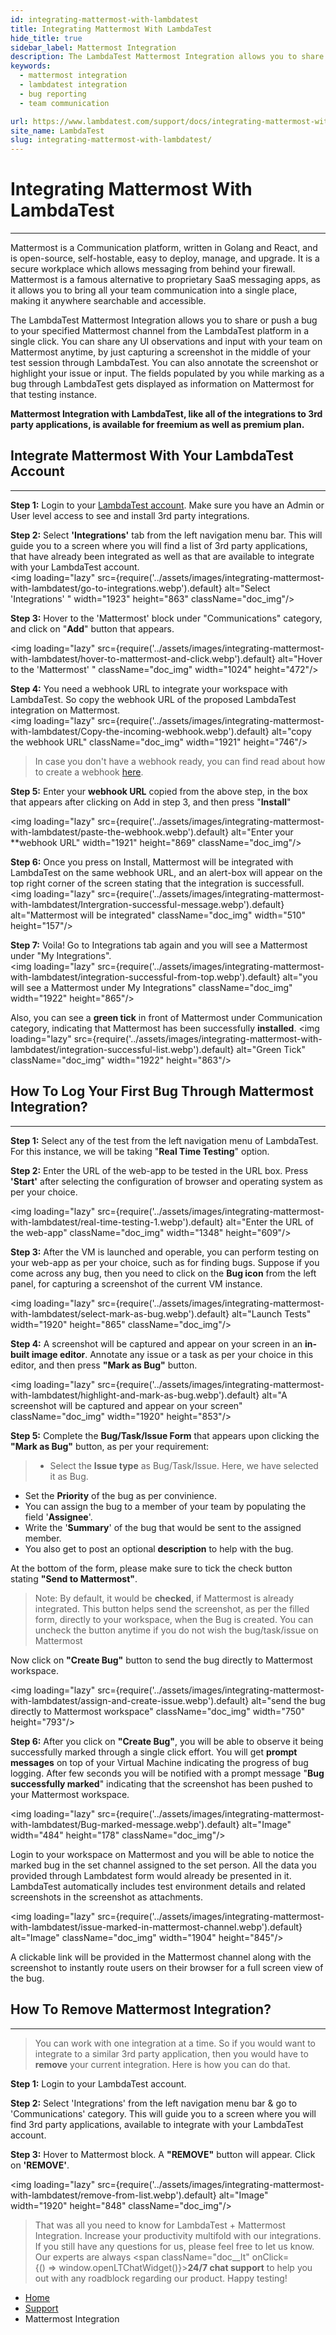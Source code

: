 ```yaml
---
id: integrating-mattermost-with-lambdatest
title: Integrating Mattermost With LambdaTest
hide_title: true
sidebar_label: Mattermost Integration
description: The LambdaTest Mattermost Integration allows you to share or push a bug to your specified Mattermost channel from the LambdaTest platform in a single click. You can share any UI observations and input with your team on Mattermost anytime, by just capturing a screenshot in the middle of your test session through LambdaTest. You can also annotate the screenshot or highlight your issue or input. The fields populated by you while marking as a bug through LambdaTest gets displayed as information on Mattermost for that testing instance.
keywords:
  - mattermost integration
  - lambdatest integration
  - bug reporting
  - team communication

url: https://www.lambdatest.com/support/docs/integrating-mattermost-with-lambdatest/
site_name: LambdaTest
slug: integrating-mattermost-with-lambdatest/
---
```


<script type="application/ld+json"
      dangerouslySetInnerHTML={{ __html: JSON.stringify({
       "@context": "https://schema.org",
        "@type": "BreadcrumbList",
        "itemListElement": [{
          "@type": "ListItem",
          "position": 1,
          "name": "LambdaTest",
          "item": "https://www.lambdatest.com"
        },{
          "@type": "ListItem",
          "position": 2,
          "name": "Support",
          "item": "https://www.lambdatest.com/support/docs/"
        },{
          "@type": "ListItem",
          "position": 3,
          "name": "Mattermost Integration",
          "item": "https://www.lambdatest.com/support/docs/integrating-mattermost-with-lambdatest/"
        }]
      })
    }}
></script>

# Integrating Mattermost With LambdaTest
* * *

Mattermost is a Communication platform, written in Golang and React, and is open-source, self-hostable, easy to deploy, manage, and upgrade. It is a secure workplace which allows messaging from behind your firewall. Mattermost is a famous alternative to proprietary SaaS messaging apps, as it allows you to bring all your team communication into a single place, making it anywhere searchable and accessible.

The LambdaTest Mattermost Integration allows you to share or push a bug to your specified Mattermost channel from the LambdaTest platform in a single click. You can share any UI observations and input with your team on Mattermost anytime, by just capturing a screenshot in the middle of your test session through LambdaTest. You can also annotate the screenshot or highlight your issue or input. The fields populated by you while marking as a bug through LambdaTest gets displayed as information on Mattermost for that testing instance.

**Mattermost Integration with LambdaTest, like all of the integrations to 3rd party applications, is available for freemium as well as premium plan.**

## Integrate Mattermost With Your LambdaTest Account

* * *

**Step 1:** Login to your [LambdaTest account](https://accounts.lambdatest.com/login). Make sure you have an Admin or User level access to see and install 3rd party integrations.

**Step 2:** Select **'Integrations'** tab from the left navigation menu bar. This will guide you to a screen where you will find a list of 3rd party applications, that have already been integrated as well as that are available to integrate with your LambdaTest account.  
<img loading="lazy" src={require('../assets/images/integrating-mattermost-with-lambdatest/go-to-integrations.webp').default} alt="Select 'Integrations' " width="1923" height="863"  className="doc_img"/>

**Step 3:** Hover to the 'Mattermost' block under "Communications" category, and click on "**Add**" button that appears.

<img loading="lazy" src={require('../assets/images/integrating-mattermost-with-lambdatest/hover-to-mattermost-and-click.webp').default} alt="Hover to the 'Mattermost' "  className="doc_img"  width="1024" height="472"/>

**Step 4:** You need a webhook URL to integrate your workspace with LambdaTest. So copy the webhook URL of the proposed LambdaTest integration on Mattermost.  
<img loading="lazy" src={require('../assets/images/integrating-mattermost-with-lambdatest/Copy-the-incoming-webhook.webp').default} alt="copy the webhook URL"  className="doc_img"  width="1921" height="746"/>

>In case you don't have a webhook ready, you can find read about how to create a webhook [here](https://docs.mattermost.com/developer/webhooks-incoming.html).

**Step 5:** Enter your **webhook URL** copied from the above step, in the box that appears after clicking on Add in step 3, and then press "**Install**"

<img loading="lazy" src={require('../assets/images/integrating-mattermost-with-lambdatest/paste-the-webhook.webp').default} alt="Enter your **webhook URL" width="1921" height="869" className="doc_img"/>

**Step 6:** Once you press on Install, Mattermost will be integrated with LambdaTest on the same webhook URL, and an alert-box will appear on the top right corner of the screen stating that the integration is successfull.  
<img loading="lazy" src={require('../assets/images/integrating-mattermost-with-lambdatest/Intergration-successful-message.webp').default} alt="Mattermost will be integrated"  className="doc_img"  width="510" height="157"/>

**Step 7:** Voila! Go to Integrations tab again and you will see a Mattermost under "My Integrations".  
<img loading="lazy" src={require('../assets/images/integrating-mattermost-with-lambdatest/integration-successful-from-top.webp').default} alt="you will see a Mattermost under My Integrations"  className="doc_img"  width="1922" height="865"/>

Also, you can see a **green tick** in front of Mattermost under Communication category, indicating that Mattermost has been successfully **installed**.
<img loading="lazy" src={require('../assets/images/integrating-mattermost-with-lambdatest/integration-successful-list.webp').default} alt="Green Tick"  className="doc_img"  width="1922" height="863"/>

## How To Log Your First Bug Through Mattermost Integration?

* * *

**Step 1:** Select any of the test from the left navigation menu of LambdaTest. For this instance, we will be taking "**Real Time Testing**" option.

**Step 2:** Enter the URL of the web-app to be tested in the URL box. Press **'Start'** after selecting the configuration of browser and operating system as per your choice.

<img loading="lazy" src={require('../assets/images/integrating-mattermost-with-lambdatest/real-time-testing-1.webp').default} alt="Enter the URL of the web-app"  className="doc_img"  width="1348" height="609"/>

**Step 3:** After the VM is launched and operable, you can perform testing on your web-app as per your choice, such as for finding bugs. Suppose if you come across any bug, then you need to click on the **Bug icon** from the left panel, for capturing a screenshot of the current VM instance.

<img loading="lazy" src={require('../assets/images/integrating-mattermost-with-lambdatest/select-mark-as-bug.webp').default} alt="Launch Tests" width="1920" height="865"  className="doc_img"/>

**Step 4:** A screenshot will be captured and appear on your screen in an **in-built image editor**. Annotate any issue or a task as per your choice in this editor, and then press **"Mark as Bug"** button.

<img loading="lazy" src={require('../assets/images/integrating-mattermost-with-lambdatest/highlight-and-mark-as-bug.webp').default} alt="A screenshot will be captured and appear on your screen"  className="doc_img"  width="1920" height="853"/>

**Step 5:** Complete the **Bug/Task/Issue Form** that appears upon clicking the **"Mark as Bug"** button, as per your requirement:
>* Select the **Issue type** as Bug/Task/Issue. Here, we have selected it as Bug.
* Set the **Priority** of the bug as per convinience.
* You can assign the bug to a member of your team by populating the field '**Assignee**'.
* Write the '**Summary**' of the bug that would be sent to the assigned member.
* You also get to post an optional **description** to help with the bug.

At the bottom of the form, please make sure to tick the check button  
stating **"Send to Mattermost"**.

>Note: By default, it would be **checked**, if Mattermost is already integrated. This button helps send the screenshot, as per the filled form, directly to your workspace, when the Bug is created. You can uncheck the button anytime if you do not wish the bug/task/issue on Mattermost 

Now click on **"Create Bug"** button to send the bug directly to Mattermost workspace. 

<img loading="lazy" src={require('../assets/images/integrating-mattermost-with-lambdatest/assign-and-create-issue.webp').default} alt="send the bug directly to Mattermost workspace"  className="doc_img" width="750" height="793"/>

**Step 6:** After you click on **"Create Bug"**, you will be able to observe it being successfully marked through a single click effort. You will get **prompt messages** on top of your Virtual Machine indicating the progress of bug logging. After few seconds you will be notified with a prompt message "**Bug successfully marked**" indicating that the screenshot has been pushed to your Mattermost workspace.

<img loading="lazy" src={require('../assets/images/integrating-mattermost-with-lambdatest/Bug-marked-message.webp').default} alt="Image"  width="484" height="178" className="doc_img"/>

Login to your workspace on Mattermost and you will be able to notice the marked bug in the set channel assigned to the set person. All the data you provided through Lambdatest form would already be presented in it. LambdaTest automatically includes test environment details and related screenshots in the screenshot as attachments.

<img loading="lazy" src={require('../assets/images/integrating-mattermost-with-lambdatest/issue-marked-in-mattermost-channel.webp').default} alt="Image"  className="doc_img" width="1904" height="845"/>

A clickable link will be provided in the Mattermost channel along with the screenshot to instantly route users on their browser for a full screen view of the bug.

## How To Remove Mattermost Integration?

* * *

>You can work with one integration at a time. So if you would want to integrate to a similar 3rd party application, then you would have to **remove** your current integration. Here is how you can do that.

**Step 1:** Login to your LambdaTest account.

**Step 2:** Select 'Integrations' from the left navigation menu bar & go to 'Communications' category. This will guide you to a screen where you will find 3rd party applications, available to integrate with your LambdaTest account.

**Step 3:** Hover to Mattermost block. A **"REMOVE"** button will appear. Click on **'REMOVE'**.

<img loading="lazy" src={require('../assets/images/integrating-mattermost-with-lambdatest/remove-from-list.webp').default} alt="Image"  width="1920" height="848" className="doc_img"/>

>That was all you need to know for LambdaTest + Mattermost Integration. Increase your productivity multifold with our integrations. If you still have any questions for us, please feel free to let us know. Our experts are always <span className="doc__lt" onClick={() => window.openLTChatWidget()}>**24/7 chat support**</span> to help you out with any roadblock regarding our product. Happy testing! 

<nav aria-label="breadcrumbs">
  <ul className="breadcrumbs">
    <li className="breadcrumbs__item">
      <a className="breadcrumbs__link" href="https://www.lambdatest.com">
        Home
      </a>
    </li>
    <li className="breadcrumbs__item">
      <a className="breadcrumbs__link" target="_self" href="https://www.lambdatest.com/support/docs/">
        Support
      </a>
    </li>
    <li className="breadcrumbs__item breadcrumbs__item--active">
      <span className="breadcrumbs__link">
        Mattermost Integration
      </span>
    </li>
  </ul>
</nav>